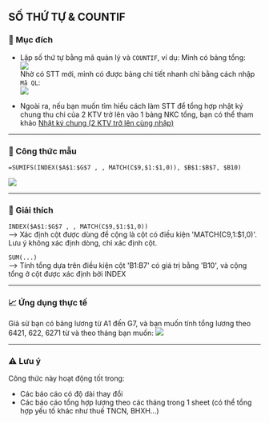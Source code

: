 ## SỐ THỨ TỰ & COUNTIF
### 🎯 Mục đích
- Lập số thứ tự bằng mã quản lý và `COUNTIF`, ví dụ:
Mình có bảng tổng:  
![](https://github.com/minhtu162/ExcelLab/blob/main/Uploads/STT%26COUNTIF.1.png)  
Nhờ có STT mới, mình có được bảng chi tiết nhanh chỉ bằng cách nhập `Mã QL`:  
![](https://github.com/minhtu162/ExcelLab/blob/main/Uploads/STT%26COUNTIF.2.png)  

- Ngoài ra, nếu bạn muốn tìm hiểu cách làm STT để tổng hợp nhật ký chung thu chi của 2 KTV trở lên vào 1 bảng NKC tổng, bạn có thể tham khảo [Nhật ký chung (2 KTV trở lên cùng nhập)](https://github.com/minhtu162/LittleExcelLab/blob/main/Systems/Nh%E1%BA%ADt%20k%C3%BD%20chung%20(2%20KTV%20tr%E1%BB%9F%20l%C3%AAn%20c%C3%B9ng%20nh%E1%BA%ADp).md)

---

### 📐 Công thức mẫu
```excel
=SUMIFS(INDEX($A$1:$G$7 , , MATCH(C$9,$1:$1,0)), $B$1:$B$7, $B10)
```
![](https://github.com/minhtu162/ExcelLab/blob/main/Uploads/sumifs%26index1.png)

---

### 🧠 Giải thích
`INDEX($A$1:$G$7 , , MATCH(C$9,$1:$1,0))`  
--> Xác định cột được dùng để cộng là cột có điều kiện 'MATCH(C$9,$1:$1,0)'. Lưu ý không xác định dòng, chỉ xác định cột.

`SUM(...)`   
--> Tính tổng dựa trên điều kiện cột 'B1:B7' có giá trị bằng 'B10', và cộng tổng ở cột được xác định bởi INDEX

---

### 📈 Ứng dụng thực tế
Giả sử bạn có bảng lương từ A1 đến G7, và bạn muốn tính tổng lương theo 6421, 622, 6271 từ và theo tháng bạn muốn:
![](https://github.com/minhtu162/ExcelLab/blob/main/Uploads/sumifs%26index1.png)

---

### ⚠️ Lưu ý
Công thức này hoạt động tốt trong:
- Các báo cáo có độ dài thay đổi
- Các báo cáo tổng hợp lương theo các tháng trong 1 sheet (có thể tổng hợp yếu tố khác như thuế TNCN, BHXH...)
